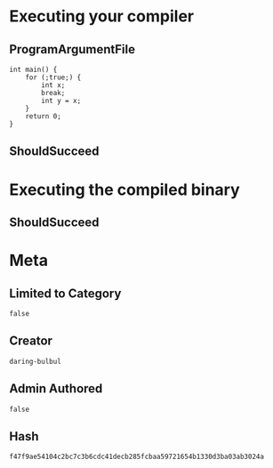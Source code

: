 # Executing your compiler

## ProgramArgumentFile

```
int main() {
    for (;true;) {
        int x;
        break;
        int y = x;
    }
    return 0;
}
```

## ShouldSucceed

# Executing the compiled binary

## ShouldSucceed

# Meta

## Limited to Category

```
false
```

## Creator

```
daring-bulbul
```

## Admin Authored

```
false
```

## Hash

```
f47f9ae54104c2bc7c3b6cdc41decb285fcbaa59721654b1330d3ba03ab3024a
```
